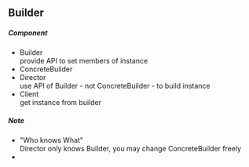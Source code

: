 ## Builder  
##### Component  
- Builder  
provide API to set members of instance  
- ConcreteBuilder  
- Director  
use API of Builder - not ConcreteBuilder - to build instance  
- Client  
get instance from builder  
##### Note  
- "Who knows What"  
Director only knows Builder, you may change ConcreteBuilder freely  
- 